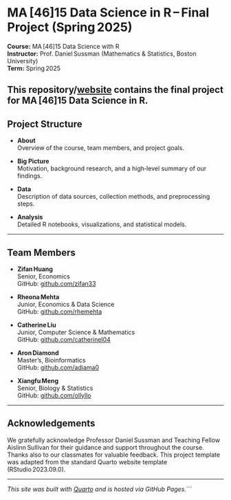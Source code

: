 # MA [46]15 Data Science in R – Final Project (Spring 2025)

**Course:** MA [46]15 Data Science with R  
**Instructor:** Prof. Daniel Sussman (Mathematics & Statistics, Boston University)  
**Term:** Spring 2025

This repository/[website](https://zifan33.github.io/ma4615-sp25-final-project-teamate/about.html) contains the final project for MA [46]15 Data Science in R. 
---

## Project Structure

- **About**  
  Overview of the course, team members, and project goals.

- **Big Picture**  
  Motivation, background research, and a high‑level summary of our findings.

- **Data**  
  Description of data sources, collection methods, and preprocessing steps.

- **Analysis**  
  Detailed R notebooks, visualizations, and statistical models.

---

## Team Members

- **Zifan Huang**  
  Senior, Economics  
  GitHub: [github.com/zifan33](https://github.com/zifan33)

- **Rheona Mehta**  
  Junior, Economics & Data Science  
  GitHub: [github.com/rhemehta](https://github.com/rhemehta)

- **Catherine Liu**  
  Junior, Computer Science & Mathematics  
  GitHub: [github.com/catherinel04](https://github.com/catherinel04)

- **Aron Diamond**  
  Master’s, Bioinformatics  
  GitHub: [github.com/adiama0](https://github.com/adiama0)

- **Xiangfu Meng**  
  Senior, Biology & Statistics  
  GitHub: [github.com/ollyllo](https://github.com/ollyllo)

---

## Acknowledgements

We gratefully acknowledge Professor Daniel Sussman and Teaching Fellow Aislinn Sullivan for their guidance and support throughout the course. Thanks also to our classmates for valuable feedback. This project template was adapted from the standard Quarto website template (RStudio 2023.09.0).

---

*This site was built with [Quarto](https://quarto.org) and is hosted via GitHub Pages.*```